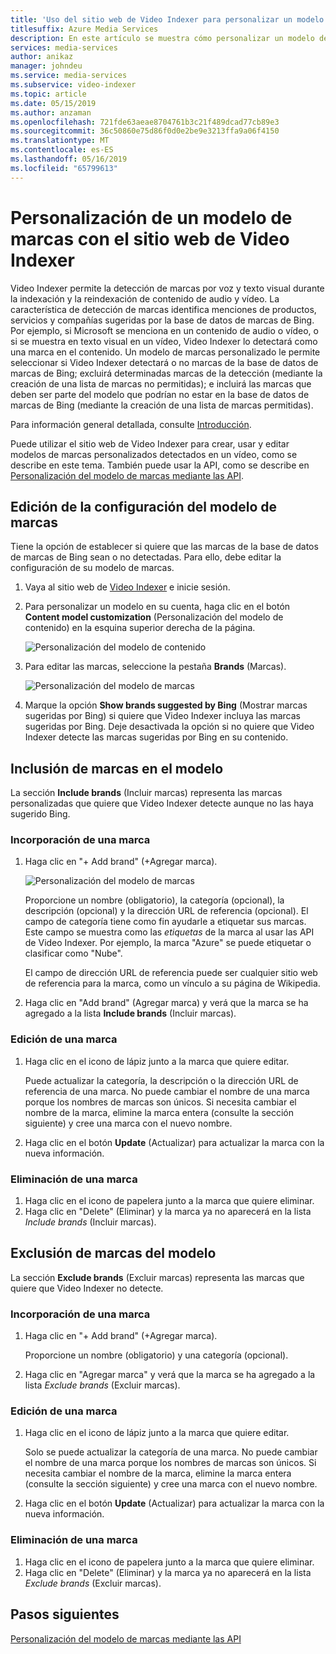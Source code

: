 ```yaml
---
title: 'Uso del sitio web de Video Indexer para personalizar un modelo de marcas: Azure'
titlesuffix: Azure Media Services
description: En este artículo se muestra cómo personalizar un modelo de marcas con el sitio web de Video Indexer.
services: media-services
author: anikaz
manager: johndeu
ms.service: media-services
ms.subservice: video-indexer
ms.topic: article
ms.date: 05/15/2019
ms.author: anzaman
ms.openlocfilehash: 721fde63aeae8704761b3c21f489dcad77cb89e3
ms.sourcegitcommit: 36c50860e75d86f0d0e2be9e3213ffa9a06f4150
ms.translationtype: MT
ms.contentlocale: es-ES
ms.lasthandoff: 05/16/2019
ms.locfileid: "65799613"
---
```

# <a name="customize-a-brands-model-with-the-video-indexer-website"></a>Personalización de un modelo de marcas con el sitio web de Video Indexer

Video Indexer permite la detección de marcas por voz y texto visual durante la indexación y la reindexación de contenido de audio y vídeo. La característica de detección de marcas identifica menciones de productos, servicios y compañías sugeridas por la base de datos de marcas de Bing. Por ejemplo, si Microsoft se menciona en un contenido de audio o vídeo, o si se muestra en texto visual en un vídeo, Video Indexer lo detectará como una marca en el contenido. Un modelo de marcas personalizado le permite seleccionar si Video Indexer detectará o no marcas de la base de datos de marcas de Bing; excluirá determinadas marcas de la detección (mediante la creación de una lista de marcas no permitidas); e incluirá las marcas que deben ser parte del modelo que podrían no estar en la base de datos de marcas de Bing (mediante la creación de una lista de marcas permitidas).

Para información general detallada, consulte [Introducción](customize-brands-model-overview.md).

Puede utilizar el sitio web de Video Indexer para crear, usar y editar modelos de marcas personalizados detectados en un vídeo, como se describe en este tema. También puede usar la API, como se describe en [Personalización del modelo de marcas mediante las API](customize-brands-model-with-api.md).

## <a name="edit-the-settings-of-the-brands-model"></a>Edición de la configuración del modelo de marcas  

Tiene la opción de establecer si quiere que las marcas de la base de datos de marcas de Bing sean o no detectadas. Para ello, debe editar la configuración de su modelo de marcas.

1. Vaya al sitio web de [Video Indexer](https://www.videoindexer.ai/) e inicie sesión.
2. Para personalizar un modelo en su cuenta, haga clic en el botón **Content model customization** (Personalización del modelo de contenido) en la esquina superior derecha de la página.
 
   ![Personalización del modelo de contenido](./media/content-model-customization/content-model-customization.png) 
3. Para editar las marcas, seleccione la pestaña **Brands** (Marcas).

    ![Personalización del modelo de marcas](./media/customize-brand-model/customize-brand-model.png)
4. Marque la opción **Show brands suggested by Bing** (Mostrar marcas sugeridas por Bing) si quiere que Video Indexer incluya las marcas sugeridas por Bing. Deje desactivada la opción si no quiere que Video Indexer detecte las marcas sugeridas por Bing en su contenido. 

## <a name="include-brands-in-the-model"></a>Inclusión de marcas en el modelo

La sección **Include brands** (Incluir marcas) representa las marcas personalizadas que quiere que Video Indexer detecte aunque no las haya sugerido Bing.  

### <a name="add-a-brand"></a>Incorporación de una marca

1. Haga clic en "+ Add brand" (+Agregar marca).

    ![Personalización del modelo de marcas](./media/customize-brand-model/add-brand.png)

    Proporcione un nombre (obligatorio), la categoría (opcional), la descripción (opcional) y la dirección URL de referencia (opcional).
    El campo de categoría tiene como fin ayudarle a etiquetar sus marcas. Este campo se muestra como las *etiquetas* de la marca al usar las API de Video Indexer. Por ejemplo, la marca "Azure" se puede etiquetar o clasificar como "Nube".

    El campo de dirección URL de referencia puede ser cualquier sitio web de referencia para la marca, como un vínculo a su página de Wikipedia.
2. Haga clic en "Add brand" (Agregar marca) y verá que la marca se ha agregado a la lista **Include brands** (Incluir marcas).

### <a name="edit-a-brand"></a>Edición de una marca

1. Haga clic en el icono de lápiz junto a la marca que quiere editar.

    Puede actualizar la categoría, la descripción o la dirección URL de referencia de una marca. No puede cambiar el nombre de una marca porque los nombres de marcas son únicos. Si necesita cambiar el nombre de la marca, elimine la marca entera (consulte la sección siguiente) y cree una marca con el nuevo nombre.
2. Haga clic en el botón **Update** (Actualizar) para actualizar la marca con la nueva información.

### <a name="delete-a-brand"></a>Eliminación de una marca

1. Haga clic en el icono de papelera junto a la marca que quiere eliminar.
2. Haga clic en "Delete" (Eliminar) y la marca ya no aparecerá en la lista *Include brands* (Incluir marcas).

## <a name="exclude-brands-from-the-model"></a>Exclusión de marcas del modelo

La sección **Exclude brands** (Excluir marcas) representa las marcas que quiere que Video Indexer no detecte.

### <a name="add-a-brand"></a>Incorporación de una marca

1. Haga clic en "+ Add brand" (+Agregar marca).

    Proporcione un nombre (obligatorio) y una categoría (opcional).
2. Haga clic en "Agregar marca" y verá que la marca se ha agregado a la lista *Exclude brands* (Excluir marcas).

### <a name="edit-a-brand"></a>Edición de una marca

1. Haga clic en el icono de lápiz junto a la marca que quiere editar.

    Solo se puede actualizar la categoría de una marca. No puede cambiar el nombre de una marca porque los nombres de marcas son únicos. Si necesita cambiar el nombre de la marca, elimine la marca entera (consulte la sección siguiente) y cree una marca con el nuevo nombre.
2. Haga clic en el botón **Update** (Actualizar) para actualizar la marca con la nueva información.

### <a name="delete-a-brand"></a>Eliminación de una marca

1. Haga clic en el icono de papelera junto a la marca que quiere eliminar.
2. Haga clic en "Delete" (Eliminar) y la marca ya no aparecerá en la lista *Exclude brands* (Excluir marcas).

## <a name="next-steps"></a>Pasos siguientes

[Personalización del modelo de marcas mediante las API](customize-brands-model-with-api.md)
